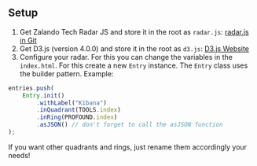 ## Setup

1. Get Zalando Tech Radar JS and store it in the root as `radar.js`: [radar.js in Git](https://github.com/zalando/tech-radar/blob/master/docs/radar.js)
2. Get D3.js (version 4.0.0) and store it in the root as `d3.js`:
[D3.js Website](https://d3js.org)
3. Configure your radar. For this you can change the variables in the `index.html`.
For this create a new `Entry` instance. The `Entry` class uses the builder pattern.
Example:

```js
entries.push(
    Entry.init()
        .withLabel("Kibana")
        .inQuadrant(TOOLS.index)
        .inRing(PROFOUND.index)
        .asJSON() // don't forget to call the asJSON function
);
```

If you want other quadrants and rings, just rename them accordingly your needs!